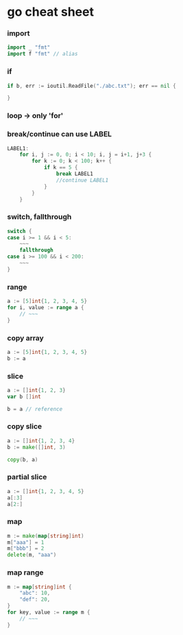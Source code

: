 # go cheat sheet


### import
```go
import _ "fmt"
import f "fmt" // alias
```

### if 
```go
if b, err := ioutil.ReadFile("./abc.txt"); err == nil {

}
```

### loop -> only 'for'
### break/continue can use LABEL
```go
LABEL1:
	for i, j := 0, 0; i < 10; i, j = i+1, j+3 {
		for k := 0; k < 100; k++ {
			if k == 5 {
				break LABEL1	
				//continue LABEL1	
			}	
		}
	}
```

### switch, fallthrough
```go
switch {
case i >= 1 && i < 5:
	~~~
	fallthrough
case i >= 100 && i < 200:
	~~~
}
```

### range
```go
a := [5]int{1, 2, 3, 4, 5}
for i, value := range a {
	// ~~~	
}
```

###	copy array
```go
a := [5]int{1, 2, 3, 4, 5}
b := a
```

### slice
```go
a := []int{1, 2, 3}
var b []int

b = a // reference
```

### copy slice
```go
a := []int{1, 2, 3, 4}
b := make([]int, 3)

copy(b, a)
```

### partial slice
```go
a := []int{1, 2, 3, 4, 5}
a[:3]
a[2:]
```

### map
```go
m := make(map[string]int)
m["aaa"] = 1
m["bbb"] = 2
delete(m, "aaa")
```

### map range
```go
m := map[string]int {
	"abc": 10,
	"def": 20,
}
for key, value := range m {
	// ~~~
}
```
